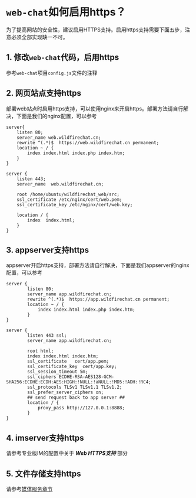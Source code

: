 # ```web-chat```如何启用https？
为了提高网站的安全性，建议启用HTTPS支持。启用https支持需要下面五步，注意必须全部实现缺一不可。

## 1. 修改```web-chat```代码，启用https
参考```web-chat```项目```config.js```文件的注释

## 2. 网页站点支持https
部署web站点时启用https支持，可以使用nginx来开启https。部署方法请自行解决，下面是我们的nginx配置，可以参考
```
server{
    listen 80;
    server_name web.wildfirechat.cn;
    rewrite ^(.*)$  https://web.wildfirechat.cn permanent;
    location ~ / {
        index index.html index.php index.htm;
    }
}

server {
    listen 443;
    server_name  web.wildfirechat.cn;

    root /home/ubuntu/wildfirechat_web/src;
    ssl_certificate /etc/nginx/cert/web.pem;
    ssl_certificate_key /etc/nginx/cert/web.key;

    location / {
        index  index.html;
    }
}
```

## 3. appserver支持https
appserver开启https支持，部署方法请自行解决，下面是我们appserver的nginx配置，可以参考
```
server {
        listen 80;
        server_name app.wildfirechat.cn;
        rewrite ^(.*)$  https://app.wildfirechat.cn permanent;
        location ~ / {
            index index.html index.php index.htm;
        }
}

server {
        listen 443 ssl;
        server_name app.wildfirechat.cn;

        root html;
        index index.html index.htm;
        ssl_certificate   cert/app.pem;
        ssl_certificate_key  cert/app.key;
        ssl_session_timeout 5m;
        ssl_ciphers ECDHE-RSA-AES128-GCM-SHA256:ECDHE:ECDH:AES:HIGH:!NULL:!aNULL:!MD5:!ADH:!RC4;
        ssl_protocols TLSv1 TLSv1.1 TLSv1.2;
        ssl_prefer_server_ciphers on;
        ## send request back to app server ##
        location / {
            proxy_pass http://127.0.0.1:8888;
        }
}
```

## 4. imserver支持https
请参考专业版IM的配置中关于 ***Web HTTPS支持*** 部分

## 5. 文件存储支持https
请参考[媒体服务章节](../../server/media_server.md)
